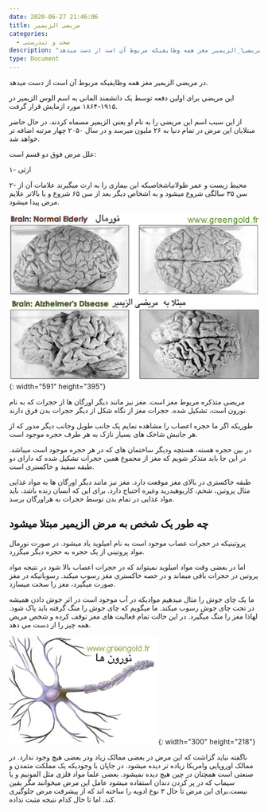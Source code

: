 ```yaml
---
date: 2020-06-27 21:46:06
title: مریضی الزیمیر
categories:
  - صحت و تندرستی
description: "در مریضی\_الزیمیر مغز همه وظایفیکه مربوط آن است از دست میدهد.\nاین مریضی برای اولین دفعه توسط یک دانشمند المانی به اسم الوس الزیمیر در ۱۹۱۵-۱۸۶۴ مورد ازمایش قرار گرفت.\nاز این سبب اسم این مریضی را به نام او یعنی الزیمیر مسماه کردند."
type: Document
---
```


در مریضی الزیمیر مغز همه وظایفیکه مربوط آن است از دست میدهد.

این مریضی برای اولین دفعه توسط یک دانشمند المانی به اسم الوس الزیمیر در ۱۹۱۵-۱۸۶۴ مورد ازمایش قرار گرفت.

از این سبب اسم این مریضی را به نام او یعنی الزیمیر مسماه کردند. در حال حاضر مبتلایان این مرض در تمام دنیا به ۲۶ ملیون میرسد و در سال ۲۰۵۰ چهار مرتبه اضافه تر خواهد شد.

علل مرض فوق دو قسم است:

۱- ارثی

۲- محیط زیست و عمر طولانیاشخاصیکه این بیماری را به ارث میگیرند علامات آن از سن ۳۵ سالگی شروع میشود و به اشخاص دیگر بعد از سن ۶۵ شروع و یا بالاتر علایم مرض پیدا میشود.

![](/uploads/الزیمر.jpg){: width="591" height="395"}

مریضی متذکره مربوط مغز است. مغز نیز مانند دیگر اورگان ها از حجرات که به نام نورون است، تشکیل شده. حجرات مغز از نگاه شکل از دیگر حجرات بدن فرق دارند.

طوریکه اگر ما حجره اعصاب را مشاهده نمایم یک جانب طویل وجانب دیگر مدور که از هر جانبش شاخک های بسیار نازک به هر طرف حجره موجود است.

در بین حجره هسته، هستچه ودیگر ساختمان های که در هر حجره موجود است میباشد. در این جا باید متذکر شویم که مغز از مجموع همین حجرات تشکیل شده که دارای دو طبقه سفید و خاکستری است.

طبقه خاکستری در بالای مغز موقعت دارد. مغز نیز مانند دیگر اورگان ها به مواد غذایی مثال پروتین، شحم، کاربوهیدرید وغیره احتیاج دارد. برای این که انسان زنده باشد، باید مواد غذایی در تمام بدن توسط حجرات به هراورگان برسد.

## چه طور یک شخص به مرض الزیمیر مبتلا میشود

پروتینیکه در حجرات عصاب موجود است به نام امیلوید یاد میشود. در صورت نورمال مواد پروتینی از یک حجره به حجره دیگر میگزرد.

اما در بعضی وقت مواد امیلوید نمیتواند که در حجرات اعصاب بالا شود در نتیجه مواد پروتین در حجرات باقی میماند و در حصه خاکستری مغز رسوب میکند. رسوباتیکه در مغز صورت میگیرد، مغز را سخت میسازد.

ما یک چای جوش را مثال میدهیم موادیکه در آب موجود است در اثر جوش دادن همیشه در تحت چای جوش رسوب میکند. ما میگویم که چای جوش را منگ گرفته باید پاک شود. لهاذا مغز را منگ میگیرد. در این حالت تمام فعالیت های مغز توقف کرده و شخص مریض همه چیز را از دست می دهد.

![](/uploads/الزیمو-نورون.jpg){: width="300" height="218"}

ناگفته نباید گزاشت که این مرض در بعضی ممالک زیاد ودر بعضی هیچ وجود ندارد. در ممالک اوروپایی وامریکا زیاده تر دیده میشود. در جاپان با وجودیکه یک مملکت متمدن و صنعتی است همچنان در چین هیچ دیده نمیشود. بعضی علما مواد فلزی مثل المونیم و یا سیماب که در پر کردن دندان استفاده میشود عامل این مرض میخوانند مگر یقین نیست.برای این مرض تا حال ۳ نوع ادویه را ساخته اند که از پیشرفت مرض جلوگیری کند. اما تا حال کدام نتیجه مثبت نداده.